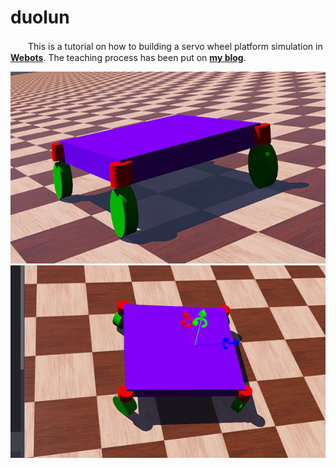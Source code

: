 # duolun
　　This is a tutorial on how to building a servo wheel platform simulation in [**Webots**](https://cyberbotics.com/). The teaching process has been put on [**my blog**](https://blog.csdn.net/qq_37389133/article/details/100588073?spm=1001.2014.3001.5501).  

![image](https://github.com/JameScottX/duolun/blob/master/img/2.png)
![image](https://github.com/JameScottX/duolun/blob/master/img/1.png)
